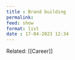 ```yaml
---
title : Brand building
permalink: 
feed: show
format: list
date : 17-04-2023 12:34
---
```


Related: [[Career]]